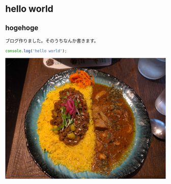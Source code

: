 # hello world

<h2>hogehoge</h2>

ブログ作りました。そのうちなんか書きます。

```javascript
console.log('hello world');
```
<img src="/static/blogs/hello-world/hangetsu_curry.jpg"> 